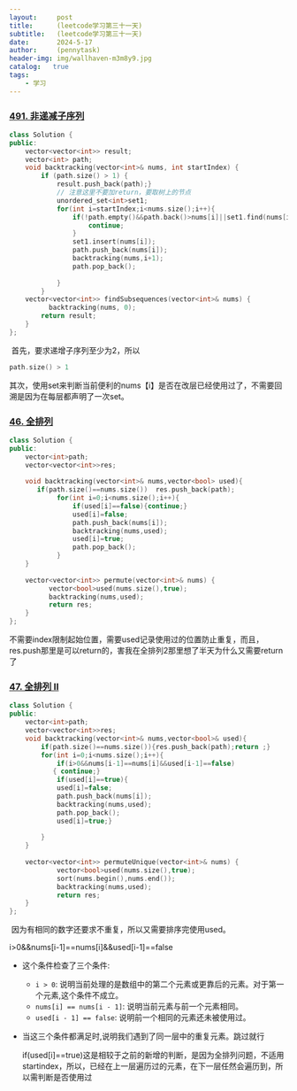 ```yaml
---
layout:     post
title:      (leetcode学习第三十一天)
subtitle:   (leetcode学习第三十一天)
date:       2024-5-17
author:     (pennytask)
header-img: img/wallhaven-m3m8y9.jpg
catalog:   true
tags:
    - 学习
---
```

### [491. 非递减子序列](https://leetcode.cn/problems/non-decreasing-subsequences/)

```c++
class Solution {
public:
    vector<vector<int>> result;
    vector<int> path;
    void backtracking(vector<int>& nums, int startIndex) {
        if (path.size() > 1) {
            result.push_back(path);}
            // 注意这里不要加return，要取树上的节点
            unordered_set<int>set1;
            for(int i=startIndex;i<nums.size();i++){
                if(!path.empty()&&path.back()>nums[i]||set1.find(nums[i])!=set1.end()){
                    continue;
                }
                set1.insert(nums[i]);
                path.push_back(nums[i]);
                backtracking(nums,i+1);
                path.pop_back();
                
            }
        }
    vector<vector<int>> findSubsequences(vector<int>& nums) {
          backtracking(nums, 0);
        return result;
    }
};
```

​    首先，要求递增子序列至少为2，所以

```cpp
path.size() > 1
```

   其次，使用set来判断当前便利的nums【i】是否在改层已经使用过了，不需要回溯是因为在每层都声明了一次set。

  

### [46. 全排列](https://leetcode.cn/problems/permutations/)

```c++
class Solution {
public:
    vector<int>path;
    vector<vector<int>>res;
   
    void backtracking(vector<int>& nums,vector<bool> used){
       if(path.size()==nums.size())  res.push_back(path);
            for(int i=0;i<nums.size();i++){
                if(used[i]==false){continue;}
                used[i]=false;
                path.push_back(nums[i]);
                backtracking(nums,used);
                used[i]=true;
                path.pop_back();
            }
    }
    
    vector<vector<int>> permute(vector<int>& nums) {
          vector<bool>used(nums.size(),true);
          backtracking(nums,used);
          return res;
    }
};
```

​        不需要index限制起始位置，需要used记录使用过的位置防止重复，而且，res.push那里是可以return的，害我在全排列2那里想了半天为什么又需要return了

### [47. 全排列 II](https://leetcode.cn/problems/permutations-ii/)

```c++
class Solution {
public:
    vector<int>path;
    vector<vector<int>>res;
    void backtracking(vector<int>& nums,vector<bool>& used){
        if(path.size()==nums.size()){res.push_back(path);return ;}
        for(int i=0;i<nums.size();i++){
            if(i>0&&nums[i-1]==nums[i]&&used[i-1]==false)
           { continue;}
            if(used[i]==true){ 
            used[i]=false;
            path.push_back(nums[i]);
            backtracking(nums,used);
            path.pop_back();
            used[i]=true;}
           
        }
    }
    
    vector<vector<int>> permuteUnique(vector<int>& nums) {
            vector<bool>used(nums.size(),true);
            sort(nums.begin(),nums.end());
            backtracking(nums,used);
            return res;
    }
};
```

​      因为有相同的数字还要求不重复，所以又需要排序完使用used。

i>0&&nums[i-1]==nums[i]&&used[i-1]==false

- 这个条件检查了三个条件:

  - `i > 0`: 说明当前处理的是数组中的第二个元素或更靠后的元素。对于第一个元素,这个条件不成立。
  - `nums[i] == nums[i - 1]`: 说明当前元素与前一个元素相同。
  - `used[i - 1] == false`: 说明前一个相同的元素还未被使用过。

- 当这三个条件都满足时,说明我们遇到了同一层中的重复元素。跳过就行

  if(used[i]==true)这是相较于之前的新增的判断，是因为全排列问题，不适用startindex，所以，已经在上一层遍历过的元素，在下一层任然会遍历到，所以需判断是否使用过

